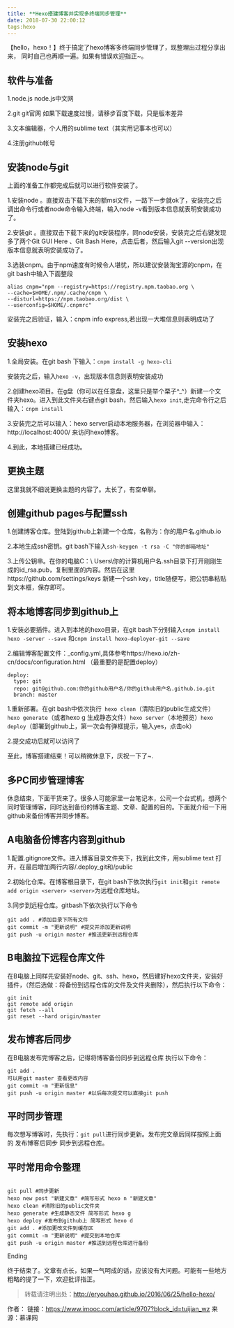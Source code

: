 ```yaml
---
title: **Hexo搭建博客并实现多终端同步管理**
date: 2018-07-30 22:00:12
tags:hexo
---
```

【hello，hexo！】终于搞定了hexo博客多终端同步管理了，现整理出过程分享出来，
同时自己也再顺一遍。如果有错误欢迎指正~。
## **软件与准备** ##
1.node.js node.js中文网

2.git git官网 如果下载速度过慢，请移步百度下载，只是版本差异

3.文本编辑器，个人用的sublime text（其实用记事本也可以）

4.注册github帐号

## **安装node与git** ##
上面的准备工作都完成后就可以进行软件安装了。

1.安装node 。直接双击下载下来的额msi文件，一路下一步就ok了，安装完之后调出命令行或者node命令输入终端，输入node -v看到版本信息就表明安装成功了。

2.安装git 。直接双击下载下来的git安装程序，同node安装，安装完之后右键发现多了两个Git GUI Here 、Git Bash Here，点击后者，然后输入git --version出现版本信息就表明安装成功了。

3.选装cnpm。由于npm速度有时候令人堪忧，所以建议安装淘宝源的cnpm，在git bash中输入下面整段
<pre><code>alias cnpm="npm --registry=https://registry.npm.taobao.org \
--cache=$HOME/.npm/.cache/cnpm \
--disturl=https://npm.taobao.org/dist \
--userconfig=$HOME/.cnpmrc"
</code></pre>
安装完之后验证，输入：cnpm info express,若出现一大堆信息则表明成功了

## **安装hexo** ##
1.全局安装。在git bash 下输入：`cnpm install -g hexo-cli`

安装完之后，输入`hexo -v`，出现版本信息则表明安装成功

2.创建hexo项目。在g盘（你可以在任意盘，这里只是举个栗子^_^）新建一个文件夹hexo。进入到此文件夹右键点git bash，然后输入`hexo init`,走完命令行之后输入：`cnpm install`

3.安装完之后可以输入：hexo server启动本地服务器，在浏览器中输入：http://localhost:4000/ 来访问hexo博客。

4.到此，本地搭建已经成功。

## **更换主题** ##
这里我就不细说更换主题的内容了。太长了，有空单聊。

## **创建github pages与配置ssh** ##
1.创建博客仓库。登陆到github上新建一个仓库，名称为：你的用户名.github.io

2.本地生成ssh密钥。git bash下输入`ssh-keygen -t rsa -C "你的邮箱地址"`

3.上传公钥串。在你的电脑C：\ Users\你的计算机用户名.ssh目录下打开刚刚生成的id_rsa.pub，复制里面的内容。然后在这里https://github.com/settings/keys 新建一个ssh key，title随便写，把公钥串粘贴到文本框，保存即可。

## **将本地博客同步到github上** ##
1.安装必要插件。进入到本地的hexo目录，在git bash下分别输入`cnpm install hexo -server --save` 和`cnpm install hexo-deployer-git --save`

2.编辑博客配置文件：_config.yml,具体参考https://hexo.io/zh-cn/docs/configuration.html （最重要的是配置deploy）
<pre><code>deploy:
  type: git
  repo: git@github.com:你的github用户名/你的github用户名.github.io.git
  branch: master
</code></pre>


1.重新部署。在git bash中依次执行` hexo clean`（清除旧的public生成文件）`hexo generate`（或者hexo g 生成静态文件）`hexo server`（本地预览）`hexo deploy`（部署到github上，第一次会有弹框提示，输入yes，点击ok）

2.提交成功后就可以访问了

至此，博客搭建结束！可以稍微休息下，庆祝一下了~.

## **多PC同步管理博客** ##
休息结束，下面干货来了。很多人可能家里一台笔记本，公司一个台式机，想两个同时管理博客，同时达到备份的博客主题、文章、配置的目的。下面就介绍一下用github来备份博客并同步博客。
## **A电脑备份博客内容到github** ##
1.配置.gitignore文件。进入博客目录文件夹下，找到此文件，用sublime text 打开，在最后增加两行内容/.deploy_git和/public

2.初始化仓库。在博客根目录下，在git bash下依次执行`git init`和`git remote add origin <server> <server>`为远程仓库地址。

3.同步到远程仓库。gitbash下依次执行以下命令
<pre><code>git add . #添加目录下所有文件
git commit -m "更新说明" #提交并添加更新说明
git push -u origin master #推送更新到远程仓库
</code></pre>
## **B电脑拉下远程仓库文件** ##
在B电脑上同样先安装好node、git、ssh、hexo，然后建好hexo文件夹，安装好插件，（然后选做：将备份到远程仓库的文件及文件夹删除），然后执行以下命令：
<pre><code>git init
git remote add origin <server>
git fetch --all
git reset --hard origin/master
</code></pre>
## **发布博客后同步** ##
在B电脑发布完博客之后，记得将博客备份同步到远程仓库
执行以下命令：
<pre><code>git add .
可以用git master 查看更改内容
git commit -m "更新信息"
git push -u origin master #以后每次提交可以直接git push
</code></pre>
## **平时同步管理** ##
每次想写博客时，先执行：`git pull`进行同步更新。发布完文章后同样按照上面的 发布博客后同步 同步到远程仓库。

## **平时常用命令整理** ##
<pre><code>
git pull #同步更新
hexo new post "新建文章" #简写形式 hexo n "新建文章"
hexo clean #清除旧的public文件夹
hexo generate #生成静态文件 简写形式 hexo g
hexo deploy #发布到github上 简写形式 hexo d
git add . #添加更改文件到缓存区
git commit -m "更新说明" #提交到本地仓库
git push -u origin master #推送到远程仓库进行备份
</code></pre>

Ending


终于结束了。文章有点长，如果一气呵成的话，应该没有大问题。可能有一些地方粗略的提了一下，欢迎批评指正。




> 转载请注明出处：http://eryouhao.github.io/2016/06/25/hello-hexo/

> 
作者：
链接：https://www.imooc.com/article/9707?block_id=tuijian_wz
来源：慕课网
